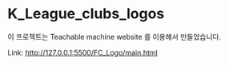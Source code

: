 # K_League_clubs_logos

이 프로젝트는 Teachable machine website 를 이용해서 만들었습니다.

Link: http://127.0.0.1:5500/FC_Logo/main.html
